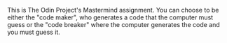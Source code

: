 This is The Odin Project's Mastermind assignment. You can choose to be either the "code maker", 
who generates a code that the computer must guess or the "code breaker" where the computer 
generates the code and you must guess it.
